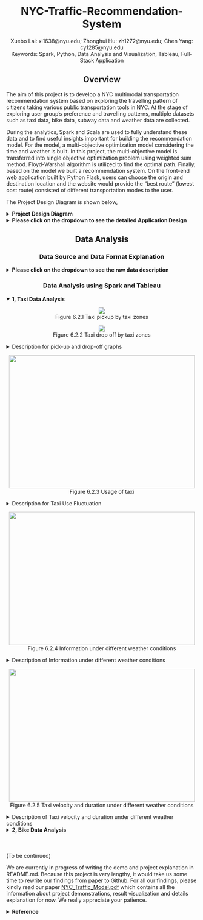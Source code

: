 <h1 align=center> NYC-Traffic-Recommendation-System</h1>
<p align=center>
Xuebo Lai: xl1638@nyu.edu;   Zhonghui Hu: zh1272@nyu.edu;   Chen Yang: cy1285@nyu.edu
<br>Keywords: Spark, Python, Data Analysis and Visualization, Tableau, Full-Stack Application
</p>

<h2 align = "center">Overview</h2>
<p>

The aim of this project is to develop a NYC multimodal transportation recommendation system based on exploring the travelling pattern of citizens taking various public transportation tools in NYC. At the stage of exploring user group’s preference and travelling patterns, multiple datasets such as taxi data, bike data, subway data and weather data are collected. 
 
 During the analytics, Spark and Scala are used to fully understand these data and to find useful insights important for building the recommendation model. For the model, a multi-objective optimization model considering the time and weather is built. In this project, the multi-objective model is transferred into single objective optimization problem using weighted sum method. Floyd-Warshall algorithm is utilized to find the optimal path. Finally, based on the model we built a recommendation system. On the front-end web application built by Python Flask, users can choose the origin and destination location and the website would provide the “best route” (lowest cost route) consisted of different transportation modes to the user.  
</p>

<p>The Project Design Diagram is shown below, </p>
<details><summary><b>Project Design Diagram</b></strong></summary>
<p align="center">
	<image src="./graphs/design.png">
</p>
</details>
<details><summary><b>Please click on the dropdown to see the detailed Application Design</b></strong></summary>
<p>
	At the first stage of the project, data including taxi, subway, citibike and weather from different sources is collected and stored in Hadoop HDFS. In Spark, the travelling patterns of taxi, subway and citibikes are analyzed under different weather conditions and time periods. Average velocity and cost of each transportation mode under different weather conditions and time period are generated. With the result of analysis, a multimodal transportation recommendation model minimizing both duration and cost is built and Floyd-Warshall algorithm is utilized to find the optimal path.
</p>
<p>
After preforming the previous steps, we would gather enough information from the algorithm and analytics to compile the data layers. Data layers has the highly aggregated metadata which are much smaller than original data and running result from the Floyd Washer Algorithm. We created this layer to accelerate the program speed by avoiding running the back-end spark data query code from the beginning and Floyd-Warshall algorithm implementation every time when a user query for the best route information, since the cost for running either spark data query code and Floyd Warshall Algorithm code is very high. Therefore, data layer can be considered as caching the output from data analysis and the algorithm in a sense. However, to keep the data layers up to date, we plan to automate the process of data layers updating itself from the newest data in Spark in the future.
</p>
<p>
With the data layer constructed as described above, we have the options to build numerous applications on top on it. Because of the limitation of time, we would build a web application as demonstration for the project.
</p>

</details>



<h2 align = "center">Data Analysis</h2>







<h3 align = "center">Data Source and Data Format Explanation</h2>
<details><summary><b>Please click on the dropdown to see the raw data description</b></strong></summary>
 <h2 align = "center">Detailed Data Description</h2>
<p>
As discussed above, we mainly made use of four different kinds of data: Taxi Data, Subway Data, Bike Data, and Weather Data. 
</p>
<h3 align = "center"> Taxi Data Description</h3>

Yellow Taxi and For-Hired Vehicle data (10GB) were extracted from New York City TLC trip record data. There are in total 19 fields in the raw data including break-down of the total trip fee, trip distance, start location, ending location, etc. The time range for taxi data that we will be using for this project is from 01/01/2018 to 12/31/2018. After processing the data, eights fields that are relevant to the research are retained. Information about these columns are listed below.



|Columns    |Type    |Max         |Min         |
|:---------:|:------:|:----------:|:----------:|
|start Date |	String | 2018-12-31 | 2018-01-01 |
|start Time	|String	 |4           |	1          |
|end Date	  |String	 |2018-12-31	|2018-01-01  |
|end Time	  |String  |  	4	      |1           |
|trip Dist	|Double	 |99.95	      |     0      |
|pickup	    |String	 |265	        |   0        |
|dropoff  	|String	 |265	        |0           |
|amount   	|Double	 |999.56	    |0           |

<p>
Pick up and drop off locations are the number mapped by the TLC taxi zone in New York City. The amount is the aggregated taxi fee for a trip. 
</p>

<h3 align = "center"> Subway Data Description</h3>
Subway data (100KB) was downloaded from NYC Open Data. This dataset includes the location of subway stations in NYC. The schema of the data is as follows.

|Columns    |Type    |	Max(value length)|Min(value length)|
|:---------:|:------:|:----------:|:----------:|
|Name |	String	| 34         |	 5         |
|Latitude	  |Double  |	 14	       |12          |
|Longitude	 |Double	 |11 	        |15          |
|Line       |	String	|15	         |1           |

<h3 align = "center"> Citibike Dataset Description</h3>
Citibike data (5GB) is accessed from Citibike official website. Citibike record data in the New York City is collected from 1/1/2018 to 31/12/2018. The schema of Citibike dataset is shown as follows.

|Columns|Type|Max(value/value length)|	Min(value/value length)
|:---------:|:------:|:----------:|:----------:|
|Duration|	Int|	19510049|	61|
|Start_time|	String|	19	|19|
|Stop_time	|String	|19	|19|
|Latitude|	Double|	45.506|	40.647|
|Longitude|	Double|	-73.569|	-74.025|


<h3 align = "center"> Weather Description</h3>
Weather data (4.8MB) was downloaded from National Centers For Environmental Information. We collected the New York City weather data from 1/1/2018 to 31/12/2018. The size of this dataset is 4.8 MB. It contains lots of useful columns, such as windspeed, temperature and precipitation. The schema of this dataset is as follows.

|Columns|Type|Max|Min|
|:---------:|:------:|:----------:|:----------:|
|Date|String|21|21|
|Temperature|Double|	95|	5|
|Precipitation	|Double	|1.69	|0.0|
|Windspeed	|Double	|21	|0|

</details>

<h3 align = "center">Data Analysis using Spark and Tableau</h3>
<details open><summary><b>1, Taxi Data Analysis</b></strong></summary>
<p align="center">
	<image src="./graphs/pickup.png">
	<br>
	<span>Figure 6.2.1 Taxi pickup by taxi zones</span>
</p>
<p align="center">
	<image src="./graphs/dropoff.png">
	<br>
	<span>Figure 6.2.2 Taxi drop off by taxi zones</span>
</p>
<details><summary>Description for pick-up and drop-off graphs</strong></summary>
<p>
In first pickup heatmap, the more counts an area have, the darker red that area is. As the graph indicates, Manhattan area and the area along Manhattan island have the most counts of pickup. Also, what worth noticing is the area at bottom right of the graph. It has an unusual darker red compared with the areas around it, which is the JFK airport area. Apparently, many people (possibly a good portion of them is tourists) opt to take taxi to airport. 
</p>
<p>
The second graph is drop off heatmap. The darker blue an area is, the more drop off counts that area has. The densest areas for drop off counts are also in Manhattan and the area along it, as well as JFK and LaGuardia airport. This is a surprising result under the assumption that people would take taxi one-way from one location to another. Here, hypothesis could be raised that a portion of the people tends to take taxi more and use taxi as their regular commuting tools, because the similarity of pickup and drop off heatmap indicates there are many a trip happening between certain areas. This hypothesis will not be the focus point for this paper.
</p>
</details>

<p align="center">
	<image src="./graphs/taxi_usage.png" height="350" width="490">
	<br>
	<span>Figure 6.2.3 Usage of taxi </span>
</p>
<details><summary>Description for Taxi Use Fluctuation</strong></summary>
<p>
The graph above shows the usage of taxi data across 2018. Taxi data is split based on time during a day and different colors are used for different time during a day. Period 1 is the time from 6 am to 9 am which is considered as the morning traffic peak hours. Period 2 is the time from 10am to 4pm which is considered as the regular hours during daytime. Period 3 is the time from 5 pm to 8 pm, which is considered as the evening traffic peak. Finally, period 4 is from 9 pm to 5 am which is considered as nighttime. The count number for different time period in a day is mapped against each month to get the graph above. As can be seen, the total taxi usage reached the peak around February, May and October, and the month of March and April have the least taxi records. It is very intriguing to see sudden surge of taxi records from least records in April to most records in May. Also, as can be seen from the graph, the time period in a day at which people tend to use taxi is fixed across the year. People most likely to use the taxi service at Period 2, which is from 10 am to 4 pm at a day. They are least likely to use taxi for period 1 which is 6 am to 9 am at a day, possibly due to the morning traffic.
</p>


</details>


<p align="center">
	<image src="./graphs/info_under_wea.png" height="350" width="490">
	<br>
	<span>Figure 6.2.4 Information under different weather conditions</span>
</p>
	
<details><summary>Description of Information under different weather conditions</strong></summary>
<p>
	Figure 6.2.4 upper describes the average travel distance, average traveling velocity and average price mapping against each of the weather conditions. The weather conditions in the graph are divided to 3 dimensions, including temperature, rainfall or snowfall and wind speed. Temperature can be mapped to cold weather (temp1), regular weather (temp2) and hot weather(temp3). Rainfall or snowfall condition can be mapped to raining or snowing(PrepT), no precipitation(PrepF). Wind condition can be divided to strong wind(WindT) and no strong wind(WindF). 
</p>
<p>
	Although not very obvious, it can be seen that taxi’s speed is slowest during the time when there is precipitation, and the price reaches the peak during precipitation, which fits into empirical experience since the traffic is usually not good during raining or snowing. From the graph, we can also see that the temperature and whether it is windy independently would barely affect the taxi traveling velocity and prices too much.
</p>
</details>

<p align="center">
	<image src="./graphs/vd_under_wea.png" height="350" width="490">
	<br>
	<span>Figure 6.2.5 Taxi velocity and duration under different weather conditions</span>
</p>
	
<details><summary>Description of Taxi velocity and duration under different weather conditions</strong></summary>
<p>
After conducting aggregation of taxi data and weather conditions shown in Figure 6.2.4, we look into the taxi data aggregated by all different weather conditions simultaneously as demonstrated in Figure 6.2.5. The left chart in Figure 6.2.5 denotes the travel velocity and the right chart denotes the average traveling duration. In the Figure 6.2.5, three characters represents the weather conditions: the first character denoting temperatures (1-low, 2-regular, 3-high); the second character means the whether it is raining/snowing; the third character signaling whether it is raining. From the graph above, we can clearly see that when it is cold, raining and windy, the average travel duration reaches the maximum and average travel velocity reaches the minimum. This weather condition causes the most significant difference in taxi traveling data than other weather conditions. What’s more, from the chart, we can easily see that raining and low temperature would cause the taxi to slow down traveling speed significantly. From this analysis, we can conclude that multiple weather factors combined have more predicting power and determinacy than independent weather condition by comparing Figure 6.2.5 to Figure 6.2.4. Despite the need to combine multiple weather conditions to determine taxi traveling data, the low-temperature and raining/snowing weather conditions would worsen taxi traveling duration and speed in general.
</p>
</details>

<!--end of taxi-->
</details>



<details><summary><b>2, Bike Data Analysis</b></strong></summary>

<p align="center">
	<image src="./graphs/bikepickup.png" height="350" width="490">
	<image src="./graphs/bikedropoff.png" height="350" width="490">
	<br>
	<span>Figure 6.3.2 Citibike pickup and drop off</span>
</p>
&nbsp;&nbsp;&nbsp;&nbsp;<details><summary>Description of Bike Pick-up and Drop-off Graph</strong></summary>
<p>
Figure 6.3.2 shows the pickup and drop off locations for Citibikes in NYC during 2018. The color deepens with the increase of the usage rate of the site. This figure shows that Citibikes are evenly distributed in NYC, especially in Manhattan. Thus, users can basically reach their destination through Citibike in Manhattan. It can be seen that darker spots are mostly concentrated in Midtown Manhattan. Therefore, in these sites with high demand and utilization rate, citibike can increase the number of bicycles appropriately to better meet the needs of customers.
</p>
</details>
	
	


<p align="center">
	<image src="./graphs/usageperiod.png" height="350" width="490">
	<br>
	<span>Figure 6.3.3 Usage counts during four time periods</span>
</p>
&nbsp;&nbsp;&nbsp;&nbsp;<details><summary>Description of Citi Bike Usage over 24 hours</strong></summary>
<p>
Figure 6.3.3 shows the bike usage counts grouped by four time periods. It is clear that the peak usage of Citibikes appears during May to October. Part of the reason lies in that the weather conditions are mild during this time. </p>
<p>
	In the same month, the usage of citibike is also very different in different time periods. The time period with the highest usage rate is time period 2(10am-4pm), followed by time period 3(5pm-8pm), then time period 1(6am-9am), and finally time period 4(9pm-5am).
</p>
</details>

<p align="center">
	<image src="./graphs/usagecount.png" height="350" width="490">
	<br>
	<span>Figure 6.3.4 Usage count in different time period</span>
</p>
&nbsp;&nbsp;&nbsp;&nbsp;<details><summary>Description of Citi Bike Usage count in different time period </strong></summary>
<p>
The above figure shows the usage count grouped by four time period on each day. The lines change periodically. The most obvious is the yellow line chart, and basically every peak is on Saturday. For the comparison of the four time periods, the same as above. Less people ride bicycles at night.</p>
<p>
	For the purpose of implementing a multimodal transportation recommendation system, which takes the impact of weather condition into consideration, the relationship between the speed of Citibike and weather condition can be further explored.
</p>
</details>
	

<p align="center">
	<image src="./graphs/infounderweac.png" height="350" width="490">
	<br>
	<span>Figure 6.3.5 Information under different weather conditions</span>
</p>
&nbsp;&nbsp;&nbsp;&nbsp;<details><summary>Description of Citi Bike in terms of different weather conditions</strong></summary>
<p>
The above figure shows the average distance, average velocity and average price for each single weather. First of all, in the three cases of low temperature, rainfall and strong winds, the average distance is low, probably because people will use other modes of transportation under the bad weather conditions. For the average speed, the average speed is slower when the temperature is higher, and this is a reasonable finding. For the average price, it is positively correlated with riding time. The average price is higher at high temperatures, which means the low riding speed makes price higher. Therefore, it is not a good choice for cycling when the temperature is hot.
</p>
</details>
	
<p align="center">
	<image src="./graphs/singlewea.png" height="350" width="490">
	<br>
	<span>Figure 6.3.5 Information under different weather conditions</span>
</p>
<details>&nbsp;&nbsp;&nbsp;&nbsp;<summary>Description of single weather conditions influences on CitiBike</strong></summary>
<p>
The above analysis of the impact of a single weather factor on Citibike, the following analysis of the impact of the combination of the three weather factors on the speed and duration of cycling. From the chart on the left, we can clearly see that the speed is the slowest in the case of 1-T-T (the weather is cold and rainy and windy, the three characters had the same meaning as the figure in taxi analysis.) Next, the slower weather combination is 3-F-T and 3-F-F. This shows that in high temperature weather, whether it is windy or not, the speed will be slow. From the chart on the right, we can see that under the combination of weather that makes cycling very slow, the duration time are longer.
</p>
</details>

<p>
Conclusion:
<br>
From all the analysis of Citibike, we find that both the time period and the weather conditions have significant impact on the usage and speed of Citibike. Thus, we need to know the speed of Citibike under any combination of time and weather. Figure 6.3.7 below shows the result.
</p>	
<p align="center">
	<image src="./graphs/conclusion.png" height="600" width="280">
	<br>
	<span>Figure 6.3.7 Average speed under each weather condition</span>
</p>







</details>





<br>
<br>
<br>
(To be continued)

We are currently in progress of writing the demo and project explanation in README.md. Because this project is very lengthy, it would take us some time to rewrite our findings from paper to Github. For all our findings, please kindly read our paper [NYC_Traffic_Model.pdf](/NYC_Traffic_Model.pdf) which contains all the information about project demonstrations, result visualization and details explanation for now. We really appreciate your patience. 

<details><summary><b>Reference</b></strong></summary>
1.	T. White. Hadoop: The Definitive Guide. O’Reilly Media Inc., Sebastopol, CA, May 2012.
<br>2.	Liu, Y., & Wei, L. (2018, April). The optimal routes and modes selection in multimodal transportation networks based on improved A∗ algorithm. In 2018 5th International Conference on Industrial Engineering and Applications (ICIEA) (pp. 236-240). IEEE.
<br>3.	Lele Liu, Jie Liu. Study on Multimodal Transport Route Under Low Carbon Background AIP Conference Proceedings 1971 050001(2018)
<br>4.	Luo, H., Yang, J., & Nan, X. (2018, October). Path and Transport Mode Selection in Multimodal Transportation with Time Window. In 2018 IEEE 3rd Advanced Information Technology, Electronic and Automation Control Conference (IAEAC) (pp. 162-166). IEEE.
<br>5.	Wang Haiying,Huang Qiang,Li Chuantao, et al. Graph theory algorithm and its matlab implementation[M].Bei Jing: Beihang University press,2010:28-35.
<br>6.	Liu, Y., Chen, J., Wu, W., & Ye, J. (2019). Typical Combined Travel Mode Choice Utility Model in Multimodal Transportation Network. Sustainability, 11(2), 549.
<br>7.	Lucas, K., Phillips, I., Mulley, C., & Ma, L. (2018). Is transport poverty socially or environmentally driven? Comparing the travel behaviours of two low-income populations living in central and peripheral locations in the same city. Transportation Research Part A: Policy and Practice, 116, 622-634.
<br>8.	SI B F, YANG X B, GAO L, et al. Urban multimodal traffic assignment model based on travel demand[J]. China Journal of Highway & Transport, 2010, 23(6): 85–91. 
Urban multimodal traffic assignment model based on travel demand. China journal of Highway 
<br>9.	SI B F, YANG X B, GAO L, et al. Urban multimodal traffic assignment model based on travel demand[J]. China Journal of Highway & Transport, 2010, 23(6): 85–91. 
<br>10.	Liu, H., Li, T., Hu, R., Fu, Y., Gu, J., & Xiong, H. (2019). Joint Representation Learning for Multi-Modal Transportation Recommendation. AAAI, to appear.
</details>



